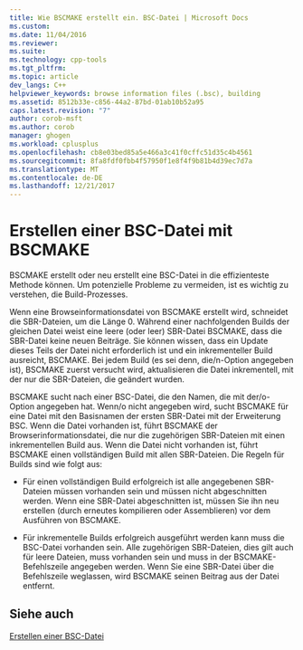 ```yaml
---
title: Wie BSCMAKE erstellt ein. BSC-Datei | Microsoft Docs
ms.custom: 
ms.date: 11/04/2016
ms.reviewer: 
ms.suite: 
ms.technology: cpp-tools
ms.tgt_pltfrm: 
ms.topic: article
dev_langs: C++
helpviewer_keywords: browse information files (.bsc), building
ms.assetid: 8512b33e-c856-44a2-87bd-01ab10b52a95
caps.latest.revision: "7"
author: corob-msft
ms.author: corob
manager: ghogen
ms.workload: cplusplus
ms.openlocfilehash: cb8e03bed85a5e466a3c41f0cffc51d35c4b4561
ms.sourcegitcommit: 8fa8fdf0fbb4f57950f1e8f4f9b81b4d39ec7d7a
ms.translationtype: MT
ms.contentlocale: de-DE
ms.lasthandoff: 12/21/2017
---
```

# <a name="how-bscmake-builds-a-bsc-file"></a>Erstellen einer BSC-Datei mit BSCMAKE
BSCMAKE erstellt oder neu erstellt eine BSC-Datei in die effizienteste Methode können. Um potenzielle Probleme zu vermeiden, ist es wichtig zu verstehen, die Build-Prozesses.  
  
 Wenn eine Browseinformationsdatei von BSCMAKE erstellt wird, schneidet die SBR-Dateien, um die Länge 0. Während einer nachfolgenden Builds der gleichen Datei weist eine leere (oder leer) SBR-Datei BSCMAKE, dass die SBR-Datei keine neuen Beiträge. Sie können wissen, dass ein Update dieses Teils der Datei nicht erforderlich ist und ein inkrementeller Build ausreicht, BSCMAKE. Bei jedem Build (es sei denn, die/n-Option angegeben ist), BSCMAKE zuerst versucht wird, aktualisieren die Datei inkrementell, mit der nur die SBR-Dateien, die geändert wurden.  
  
 BSCMAKE sucht nach einer BSC-Datei, die den Namen, die mit der/o-Option angegeben hat. Wenn/o nicht angegeben wird, sucht BSCMAKE für eine Datei mit den Basisnamen der ersten SBR-Datei mit der Erweiterung BSC. Wenn die Datei vorhanden ist, führt BSCMAKE der Browserinformationsdatei, die nur die zugehörigen SBR-Dateien mit einen inkrementellen Build aus. Wenn die Datei nicht vorhanden ist, führt BSCMAKE einen vollständigen Build mit allen SBR-Dateien. Die Regeln für Builds sind wie folgt aus:  
  
-   Für einen vollständigen Build erfolgreich ist alle angegebenen SBR-Dateien müssen vorhanden sein und müssen nicht abgeschnitten werden. Wenn eine SBR-Datei abgeschnitten ist, müssen Sie ihn neu erstellen (durch erneutes kompilieren oder Assemblieren) vor dem Ausführen von BSCMAKE.  
  
-   Für inkrementelle Builds erfolgreich ausgeführt werden kann muss die BSC-Datei vorhanden sein. Alle zugehörigen SBR-Dateien, dies gilt auch für leere Dateien, muss vorhanden sein und muss in der BSCMAKE-Befehlszeile angegeben werden. Wenn Sie eine SBR-Datei über die Befehlszeile weglassen, wird BSCMAKE seinen Beitrag aus der Datei entfernt.  
  
## <a name="see-also"></a>Siehe auch  
 [Erstellen einer BSC-Datei](../../build/reference/building-a-dot-bsc-file.md)